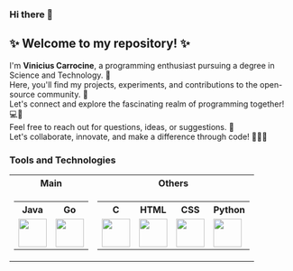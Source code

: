 ### Hi there 👋

## ✨ Welcome to my repository! ✨
I'm **Vinicius Carrocine**, a programming enthusiast pursuing a degree in Science and Technology. 🚀<br>
Here, you'll find my projects, experiments, and contributions to the open-source community. 🌟<br>
Let's connect and explore the fascinating realm of programming together! 💻🌈<br>
Feel free to reach out for questions, ideas, or suggestions. 📩<br>
Let's collaborate, innovate, and make a difference through code! 👥💡💪

### Tools and Technologies


<table>
  <tr>
    <th> Main </th>
    <th> Others </th>
  </tr>
  
  <tr>
  <td>
    <table>
      <tr>
        <th>Java</th>
        <th>Go</th>
      </tr>
      <tr>
        <td> <img src="https://www.svgrepo.com/download/184143/java.svg" width="50" height="50"/> </td>
        <td> <img src="https://miro.medium.com/v2/resize:fit:1000/0*YISbBYJg5hkJGcQd.png" width="50" height="50"/> </td>
      </tr>
    </table>

  </td>
  <td>
    <table>
      <tr>
        <th>C</th>
        <th>HTML</th>
        <th>CSS</th>
        <th>Python</th>
      </tr>
      <tr>
        <td> <img src="https://images.vexels.com/media/users/3/166179/isolated/preview/b83d6b47a9502dfaf535087627a8bf96-icone-da-linguagem-de-programacao-c.png" width="50" height="50"/> </td>
        <td> <img src="https://upload.wikimedia.org/wikipedia/commons/thumb/3/38/HTML5_Badge.svg/2048px-HTML5_Badge.svg.png" width="50" height="50"/> </td>
        <td> <img src="https://cdn.cdnlogo.com/logos/c/18/css.svg" width="50" height="50"/> </td>
        <td> <img src="https://upload.wikimedia.org/wikipedia/commons/thumb/c/c3/Python-logo-notext.svg/1869px-Python-logo-notext.svg.png" width="50" height="50"/> </td>
      </tr>
    </table>
  </td>
</table>
